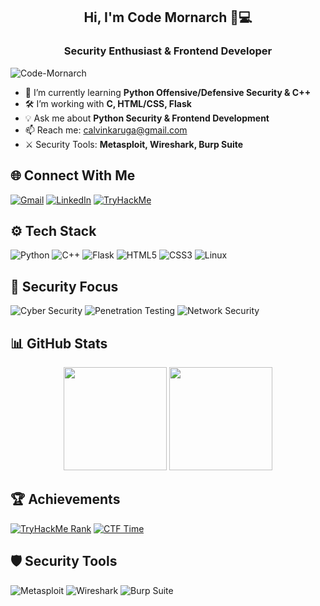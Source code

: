 <h2 align="center">Hi, I'm Code Mornarch 👨💻</h2>
<h3 align="center">Security Enthusiast & Frontend Developer</h3>
<p align="left"> <img src="https://komarev.com/ghpvc/?username=Code-Mornarch&label=Profile%20views&color=8be9fd&style=flat" alt="Code-Mornarch" /> </p>

- 🔭 I’m currently learning **Python Offensive/Defensive Security & C++**
- 🛠️ I’m working with **C, HTML/CSS, Flask**
- 💡 Ask me about **Python Security & Frontend Development**
- 📫 Reach me: [calvinkaruga@gmail.com](mailto:calvinkaruga@gmail.com)
- ⚔️ Security Tools: **Metasploit, Wireshark, Burp Suite**

## 🌐 Connect With Me
[![Gmail](https://img.shields.io/badge/Gmail-D14836?style=for-the-badge&logo=gmail&logoColor=white)](mailto:calvinkaruga@gmail.com)
[![LinkedIn](https://img.shields.io/badge/LinkedIn-%230077B5.svg?style=for-the-badge&logo=linkedin&logoColor=white)](https://linkedin.com/in/yourprofile)
[![TryHackMe](https://img.shields.io/badge/TryHackMe-212C42?style=for-the-badge&logo=tryhackme&logoColor=white)]((https://tryhackme.com/p/CodeMonarch))

## ⚙️ Tech Stack
![Python](https://img.shields.io/badge/Python-3776AB?style=flat&logo=python&logoColor=white)
![C++](https://img.shields.io/badge/C++-00599C?style=flat&logo=c%2B%2B&logoColor=white)
![Flask](https://img.shields.io/badge/Flask-000000?style=flat&logo=flask&logoColor=white)
![HTML5](https://img.shields.io/badge/HTML5-E34F26?style=flat&logo=html5&logoColor=white)
![CSS3](https://img.shields.io/badge/CSS3-1572B6?style=flat&logo=css3&logoColor=white)
![Linux](https://img.shields.io/badge/Linux-FCC624?style=flat&logo=linux&logoColor=black)

## 🔐 Security Focus
![Cyber Security](https://img.shields.io/badge/Cyber_Security-2EA043?style=flat&logo=icloud&logoColor=white)
![Penetration Testing](https://img.shields.io/badge/Pentesting-FF6C37?style=flat&logo=probot&logoColor=white)
![Network Security](https://img.shields.io/badge/Network_Security-009688?style=flat&logo=serverless&logoColor=white)

## 📊 GitHub Stats
<p align="center">
  <img src="https://github-readme-stats.vercel.app/api?username=Code-Mornarch&show_icons=true&theme=dracula&count_private=true" height="165">
  <img src="https://github-readme-stats.vercel.app/api/top-langs/?username=Code-Mornarch&layout=compact&theme=dracula" height="165">
</p>

## 🏆 Achievements
[![TryHackMe Rank](https://img.shields.io/badge/TryHackMe-Top%201%25-212C42?style=for-the-badge)](https://tryhackme.com/p/CodeMonarch)
[![CTF Time](https://img.shields.io/badge/CTF_Time-500%2B_Points-FFD700?style=for-the-badge)](https://ctftime.org/user/yourprofile)

## 🛡️ Security Tools
![Metasploit](https://img.shields.io/badge/Metasploit-FF0000?style=flat&logo=metasploit&logoColor=white)
![Wireshark](https://img.shields.io/badge/Wireshark-1679A7?style=flat&logo=wireshark&logoColor=white)
![Burp Suite](https://img.shields.io/badge/Burp_Suite-FF6C37?style=flat&logo=probot&logoColor=white)
